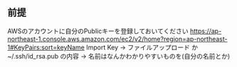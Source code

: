 ## 前提
AWSのアカウントに自分のPublicキーを登録しておいてください
https://ap-northeast-1.console.aws.amazon.com/ec2/v2/home?region=ap-northeast-1#KeyPairs:sort=keyName
Import Key -> ファイルアップロード か ~/.ssh/id_rsa.pub の内容 -> 名前はなんかわかりやすいものを(自分の名前とか)
